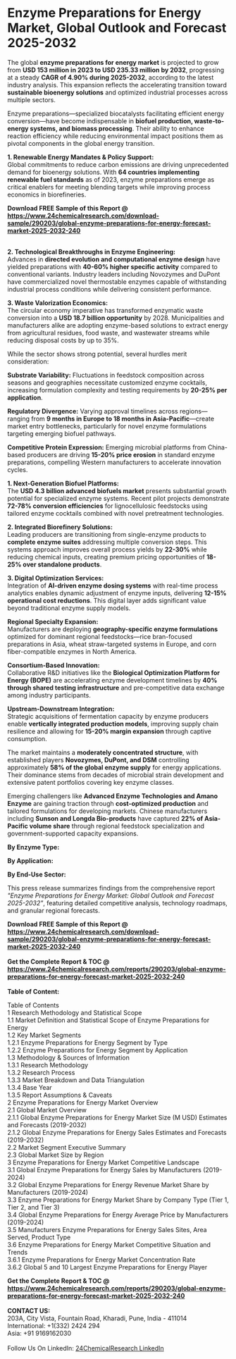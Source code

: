 <h1>Enzyme Preparations for Energy Market, Global Outlook and Forecast 2025-2032</h1><p>The global <strong>enzyme preparations for energy market</strong> is projected to grow from <strong>USD 153 million in 2023 to USD 235.33 million by 2032</strong>, progressing at a steady <strong>CAGR of 4.90% during 2025-2032</strong>, according to the latest industry analysis. This expansion reflects the accelerating transition toward <strong>sustainable bioenergy solutions</strong> and optimized industrial processes across multiple sectors.</p><p>Enzyme preparations—specialized biocatalysts facilitating efficient energy conversion—have become indispensable in <strong>biofuel production, waste-to-energy systems, and biomass processing</strong>. Their ability to enhance reaction efficiency while reducing environmental impact positions them as pivotal components in the global energy transition.</p><p><strong>1. Renewable Energy Mandates &amp; Policy Support:</strong><br>
Global commitments to reduce carbon emissions are driving unprecedented demand for bioenergy solutions. With <strong>64 countries implementing renewable fuel standards</strong> as of 2023, enzyme preparations emerge as critical enablers for meeting blending targets while improving process economics in biorefineries.</p><div><b>Download FREE Sample of this Report @ 
            <a href="https://www.24chemicalresearch.com/download-sample/290203/global-enzyme-preparations-for-energy-forecast-market-2025-2032-240">
            https://www.24chemicalresearch.com/download-sample/290203/global-enzyme-preparations-for-energy-forecast-market-2025-2032-240</a></b></div><br><p><strong>2. Technological Breakthroughs in Enzyme Engineering:</strong><br>
Advances in <strong>directed evolution and computational enzyme design</strong> have yielded preparations with <strong>40-60% higher specific activity</strong> compared to conventional variants. Industry leaders including Novozymes and DuPont have commercialized novel thermostable enzymes capable of withstanding industrial process conditions while delivering consistent performance.</p><p><strong>3. Waste Valorization Economics:</strong><br>
The circular economy imperative has transformed enzymatic waste conversion into a <strong>USD 18.7 billion opportunity</strong> by 2028. Municipalities and manufacturers alike are adopting enzyme-based solutions to extract energy from agricultural residues, food waste, and wastewater streams while reducing disposal costs by up to 35%.</p><p>While the sector shows strong potential, several hurdles merit consideration:</p><p><strong>Substrate Variability:</strong> Fluctuations in feedstock composition across seasons and geographies necessitate customized enzyme cocktails, increasing formulation complexity and testing requirements by <strong>20-25% per application</strong>.</p><p><strong>Regulatory Divergence:</strong> Varying approval timelines across regions—ranging from <strong>9 months in Europe to 18 months in Asia-Pacific</strong>—create market entry bottlenecks, particularly for novel enzyme formulations targeting emerging biofuel pathways.</p><p><strong>Competitive Protein Expression:</strong> Emerging microbial platforms from China-based producers are driving <strong>15-20% price erosion</strong> in standard enzyme preparations, compelling Western manufacturers to accelerate innovation cycles.</p><p><strong>1. Next-Generation Biofuel Platforms:</strong><br>
The <strong>USD 4.3 billion advanced biofuels market</strong> presents substantial growth potential for specialized enzyme systems. Recent pilot projects demonstrate <strong>72-78% conversion efficiencies</strong> for lignocellulosic feedstocks using tailored enzyme cocktails combined with novel pretreatment technologies.</p><p><strong>2. Integrated Biorefinery Solutions:</strong><br>
Leading producers are transitioning from single-enzyme products to <strong>complete enzyme suites</strong> addressing multiple conversion steps. This systems approach improves overall process yields by <strong>22-30%</strong> while reducing chemical inputs, creating premium pricing opportunities of <strong>18-25% over standalone products</strong>.</p><p><strong>3. Digital Optimization Services:</strong><br>
Integration of <strong>AI-driven enzyme dosing systems</strong> with real-time process analytics enables dynamic adjustment of enzyme inputs, delivering <strong>12-15% operational cost reductions</strong>. This digital layer adds significant value beyond traditional enzyme supply models.</p><p><strong>Regional Specialty Expansion:</strong><br>
	Manufacturers are deploying <strong>geography-specific enzyme formulations</strong> optimized for dominant regional feedstocks—rice bran-focused preparations in Asia, wheat straw-targeted systems in Europe, and corn fiber-compatible enzymes in North America.</p><p><strong>Consortium-Based Innovation:</strong><br>
	Collaborative R&amp;D initiatives like the <strong>Biological Optimization Platform for Energy (BOPE)</strong> are accelerating enzyme development timelines by <strong>40% through shared testing infrastructure</strong> and pre-competitive data exchange among industry participants.</p><p><strong>Upstream-Downstream Integration:</strong><br>
	Strategic acquisitions of fermentation capacity by enzyme producers enable <strong>vertically integrated production models</strong>, improving supply chain resilience and allowing for <strong>15-20% margin expansion</strong> through captive consumption.</p><p>The market maintains a <strong>moderately concentrated structure</strong>, with established players <strong>Novozymes, DuPont, and DSM</strong> controlling approximately <strong>58% of the global enzyme supply</strong> for energy applications. Their dominance stems from decades of microbial strain development and extensive patent portfolios covering key enzyme classes.</p><p>Emerging challengers like <strong>Advanced Enzyme Technologies and Amano Enzyme</strong> are gaining traction through <strong>cost-optimized production</strong> and tailored formulations for developing markets. Chinese manufacturers including <strong>Sunson and Longda Bio-products</strong> have captured <strong>22% of Asia-Pacific volume share</strong> through regional feedstock specialization and government-supported capacity expansions.</p><p><strong>By Enzyme Type:</strong></p><p><strong>By Application:</strong></p><p><strong>By End-Use Sector:</strong></p><p>This press release summarizes findings from the comprehensive report <em>"Enzyme Preparations for Energy Market: Global Outlook and Forecast 2025-2032"</em>, featuring detailed competitive analysis, technology roadmaps, and granular regional forecasts.</p><div><b>Download FREE Sample of this Report @ 
            <a href="https://www.24chemicalresearch.com/download-sample/290203/global-enzyme-preparations-for-energy-forecast-market-2025-2032-240">
            https://www.24chemicalresearch.com/download-sample/290203/global-enzyme-preparations-for-energy-forecast-market-2025-2032-240</a></b></div><br><div><b>Get the Complete Report & TOC @ 
            <a href="https://www.24chemicalresearch.com/reports/290203/global-enzyme-preparations-for-energy-forecast-market-2025-2032-240">
            https://www.24chemicalresearch.com/reports/290203/global-enzyme-preparations-for-energy-forecast-market-2025-2032-240</a></b></div><br>
            <b>Table of Content:</b><p>Table of Contents<br />
1 Research Methodology and Statistical Scope<br />
1.1 Market Definition and Statistical Scope of Enzyme Preparations for Energy<br />
1.2 Key Market Segments<br />
1.2.1 Enzyme Preparations for Energy Segment by Type<br />
1.2.2 Enzyme Preparations for Energy Segment by Application<br />
1.3 Methodology & Sources of Information<br />
1.3.1 Research Methodology<br />
1.3.2 Research Process<br />
1.3.3 Market Breakdown and Data Triangulation<br />
1.3.4 Base Year<br />
1.3.5 Report Assumptions & Caveats<br />
2 Enzyme Preparations for Energy Market Overview<br />
2.1 Global Market Overview<br />
2.1.1 Global Enzyme Preparations for Energy Market Size (M USD) Estimates and Forecasts (2019-2032)<br />
2.1.2 Global Enzyme Preparations for Energy Sales Estimates and Forecasts (2019-2032)<br />
2.2 Market Segment Executive Summary<br />
2.3 Global Market Size by Region<br />
3 Enzyme Preparations for Energy Market Competitive Landscape<br />
3.1 Global Enzyme Preparations for Energy Sales by Manufacturers (2019-2024)<br />
3.2 Global Enzyme Preparations for Energy Revenue Market Share by Manufacturers (2019-2024)<br />
3.3 Enzyme Preparations for Energy Market Share by Company Type (Tier 1, Tier 2, and Tier 3)<br />
3.4 Global Enzyme Preparations for Energy Average Price by Manufacturers (2019-2024)<br />
3.5 Manufacturers Enzyme Preparations for Energy Sales Sites, Area Served, Product Type<br />
3.6 Enzyme Preparations for Energy Market Competitive Situation and Trends<br />
3.6.1 Enzyme Preparations for Energy Market Concentration Rate<br />
3.6.2 Global 5 and 10 Largest Enzyme Preparations for Energy Player</p><div><b>Get the Complete Report & TOC @ 
            <a href="https://www.24chemicalresearch.com/reports/290203/global-enzyme-preparations-for-energy-forecast-market-2025-2032-240">
            https://www.24chemicalresearch.com/reports/290203/global-enzyme-preparations-for-energy-forecast-market-2025-2032-240</a></b></div><br><b>CONTACT US:</b><br>
            203A, City Vista, Fountain Road, Kharadi, Pune, India - 411014<br>
            International: +1(332) 2424 294<br>
            Asia: +91 9169162030 <br><br>
            Follow Us On LinkedIn: <a href="https://www.linkedin.com/company/24chemicalresearch/">24ChemicalResearch LinkedIn</a>